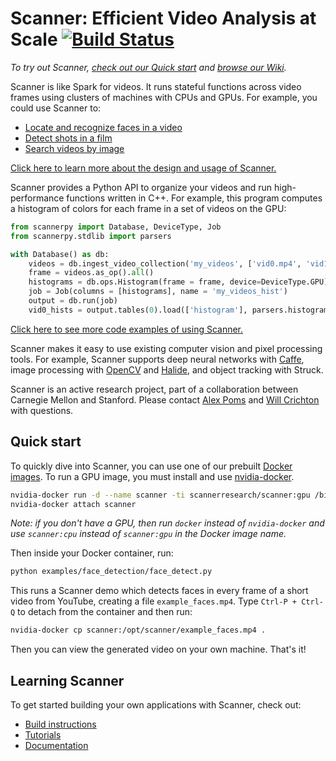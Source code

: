 # Scanner: Efficient Video Analysis at Scale [![Build Status](https://travis-ci.org/scanner-research/scanner.svg?branch=master)](https://travis-ci.org/scanner-research/scanner) #

_To try out Scanner, [check out our Quick start](https://github.com/scanner-research/scanner#quick-start) and [browse our Wiki](https://github.com/scanner-research/scanner/wiki)._

Scanner is like Spark for videos. It runs stateful functions across video frames using clusters of machines with CPUs and GPUs. For example, you could use Scanner to:

* [Locate and recognize faces in a video](https://github.com/scanner-research/scanner/blob/master/examples/face_detection/face_detect.py)
* [Detect shots in a film](https://github.com/scanner-research/scanner/blob/master/examples/shot_detection/shot_detect.py)
* [Search videos by image](https://github.com/scanner-research/scanner/blob/master/examples/reverse_image_search/search.py)

[Click here to learn more about the design and usage of Scanner.](https://github.com/scanner-research/scanner/wiki/Getting-started)

Scanner provides a Python API to organize your videos and run high-performance functions written in C++. For example, this program computes a histogram of colors for each frame in a set of videos on the GPU:

```python
from scannerpy import Database, DeviceType, Job
from scannerpy.stdlib import parsers

with Database() as db:
    videos = db.ingest_video_collection('my_videos', ['vid0.mp4', 'vid1.mkv'])
    frame = videos.as_op().all()
    histograms = db.ops.Histogram(frame = frame, device=DeviceType.GPU)
    job = Job(columns = [histograms], name = 'my_videos_hist')
    output = db.run(job)
    vid0_hists = output.tables(0).load(['histogram'], parsers.histograms)
```

[Click here to see more code examples of using Scanner.](https://github.com/scanner-research/scanner/tree/master/examples/tutorial)

Scanner makes it easy to use existing computer vision and pixel processing tools. For example, Scanner supports deep neural networks with [Caffe](https://github.com/scanner-research/scanner/tree/master/examples/caffe), image processing with [OpenCV](https://github.com/scanner-research/scanner/blob/master/examples/opticalflow/flow.py) and [Halide](https://github.com/scanner-research/scanner/tree/master/examples/halide), and object tracking with Struck.

Scanner is an active research project, part of a collaboration between Carnegie Mellon and Stanford. Please contact [Alex Poms](https://github.com/apoms) and [Will Crichton](https://github.com/willcrichton) with questions.

## Quick start ##

To quickly dive into Scanner, you can use one of our prebuilt [Docker images](https://hub.docker.com/r/scannerresearch/scanner). To run a GPU image, you must install and use [nvidia-docker](https://github.com/NVIDIA/nvidia-docker).

```bash
nvidia-docker run -d --name scanner -ti scannerresearch/scanner:gpu /bin/bash
nvidia-docker attach scanner
```

_Note: if you don't have a GPU, then run `docker` instead of `nvidia-docker` and use `scanner:cpu` instead of `scanner:gpu` in the Docker image name._

Then inside your Docker container, run:

```bash
python examples/face_detection/face_detect.py
```

This runs a Scanner demo which detects faces in every frame of a short video from YouTube, creating a file `example_faces.mp4`. Type `Ctrl-P + Ctrl-Q` to detach from the container and then run:

```bash
nvidia-docker cp scanner:/opt/scanner/example_faces.mp4 .
```

Then you can view the generated video on your own machine. That's it!

## Learning Scanner ##

To get started building your own applications with Scanner, check out:

* [Build instructions](https://github.com/scanner-research/scanner/wiki/Building-Scanner)
* [Tutorials](https://github.com/scanner-research/scanner/wiki/Getting-started)
* [Documentation](https://github.com/scanner-research/scanner/wiki/Documentation)
